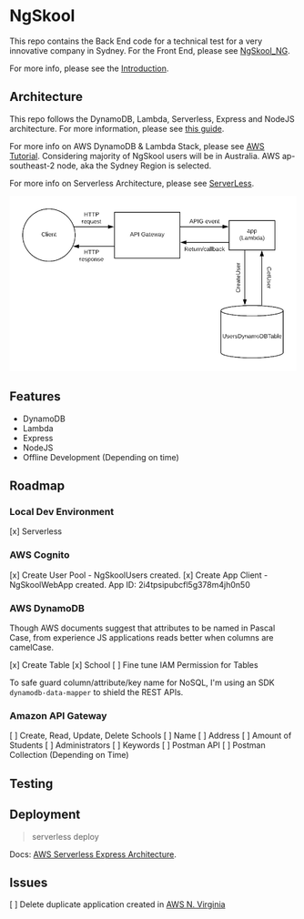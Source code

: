 # NgSkool

This repo contains the Back End code for a technical test for a very innovative company in Sydney. For the Front End, please see [NgSkool_NG](https://github.com/jacktator/NgSkool_NG).

For more info, please see the [Introduction](https://github.com/jacktator/NgSkool_NG).

## Architecture

This repo follows the DynamoDB, Lambda, Serverless, Express and NodeJS architecture. For more information, please see [this guide](https://serverless.com/blog/serverless-express-rest-api/).

For more info on AWS DynamoDB & Lambda Stack, please see [AWS Tutorial](https://aws.amazon.com/getting-started/projects/build-serverless-web-app-lambda-apigateway-s3-dynamodb-cognito/).
Considering majority of NgSkool users will be in Australia. AWS ap-southeast-2 node, aka the Sydney Region is selected.

For more info on Serverless Architecture, please see [ServerLess](https://serverless.com).

![](./assets/architecture.jpg)

## Features

- DynamoDB
- Lambda
- Express
- NodeJS
- Offline Development (Depending on time)

## Roadmap

### Local Dev Environment

[x] Serverless

### AWS Cognito

[x] Create User Pool - NgSkoolUsers created.
[x] Create App Client - NgSkoolWebApp created. App ID: 2i4tpsipubcfl5g378m4jh0n50

### AWS DynamoDB

Though AWS documents suggest that attributes to be named in Pascal Case, from experience JS applications reads better when columns are camelCase.

[x] Create Table
    [x] School
[ ] Fine tune IAM Permission for Tables

To safe guard column/attribute/key name for NoSQL, I'm using an SDK `dynamodb-data-mapper` to shield the REST APIs.

### Amazon API Gateway

[ ] Create, Read, Update, Delete Schools
[ ] Name
[ ] Address
[ ] Amount of Students
[ ] Administrators
[ ] Keywords
[ ] Postman API
[ ] Postman Collection (Depending on Time)

## Testing

## Deployment

> serverless deploy

Docs: [AWS Serverless Express Architecture](https://serverless.com/blog/serverless-express-rest-api/).

## Issues

[ ] Delete duplicate application created in [AWS N. Virginia](https://console.aws.amazon.com/lambda/home?region=us-east-1#/applications)
